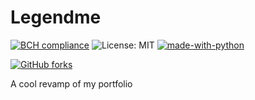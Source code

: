 # Legendme
[![BCH compliance](https://bettercodehub.com/edge/badge/kamauvick/Legendme?branch=master&token=719063560235deb662d59364f5fa2516b3b33d2b)](https://bettercodehub.com/)
![License: MIT](https://img.shields.io/badge/License-MIT-green.svg)
[![made-with-python](https://img.shields.io/badge/Made%20with-Python-1f425f.svg)](https://www.python.org/)

[![GitHub forks](https://img.shields.io/github/forks/Naereen/StrapDown.js.svg?style=social&label=Fork&maxAge=2592000)](https://GitHub.com/Naereen/StrapDown.js/network/)

A cool revamp of my portfolio
